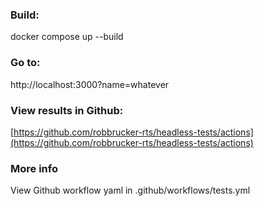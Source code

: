 ### Build: 
docker compose up --build

### Go to: 
http://localhost:3000?name=whatever

### View results in Github: 
[https://github.com/robbrucker-rts/headless-tests/actions](https://github.com/robbrucker-rts/headless-tests/actions)

### More info
View Github workflow yaml in .github/workflows/tests.yml